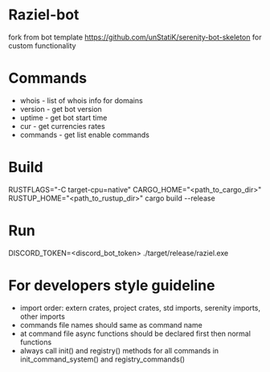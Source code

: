 # Raziel-bot
fork from bot template https://github.com/unStatiK/serenity-bot-skeleton for custom functionality 

# Commands

* whois - list of whois info for domains
* version - get bot version
* uptime - get bot start time
* cur - get currencies rates
* commands - get list enable commands


# Build

RUSTFLAGS="-C target-cpu=native" CARGO_HOME="<path_to_cargo_dir>" RUSTUP_HOME="<path_to_rustup_dir>" cargo build --release

# Run

DISCORD_TOKEN=<discord_bot_token> ./target/release/raziel.exe

# For developers style guideline

-  import order: extern crates, project crates, std imports, serenity imports, other imports
-  commands file names should same as command name
-  at command file async functions should be declared first then normal functions
-  always call init() and registry() methods for all commands in init_command_system() and registry_commands()
